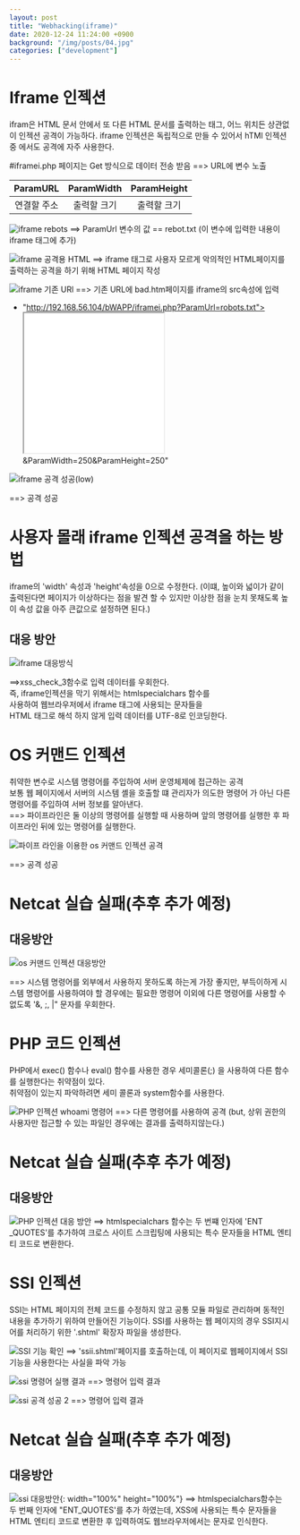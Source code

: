 ```yaml
---
layout: post
title: "Webhacking(iframe)"
date: 2020-12-24 11:24:00 +0900
background: "/img/posts/04.jpg"
categories: ["development"]
---
```


Iframe 인젝션
============

ifram은 HTML 문서 안에서 또 다른 HTML 문서를 출력하는 태그,
어느 위치든 상관없이 인젝션 공격이 가능하다. iframe 인젝션은
독립적으로 만들 수 있어서 hTMl 인젝션 중 에서도 공격에 자주
사용한다.

#iframei.php 페이지는 Get 방식으로 데이터 전송 받음
==> URL에 변수 노출<br>

|  ParamURL   | ParamWidth  | ParamHeight |
| :---------: | :---------: | :---------: |
| 연결할 주소 | 출력할 크기 | 출력할 크기 |


![iframe rebots](https://user-images.githubusercontent.com/76092057/103058414-6dfc2300-45e5-11eb-9386-0c0d39197003.PNG)
==> ParamUrl 변수의 값 == rebot.txt
(이 변수에 입력한 내용이 iframe 태그에 추가)

![iframe 공격용 HTML](https://user-images.githubusercontent.com/76092057/103058468-94ba5980-45e5-11eb-89e9-652abd6f1709.PNG)
==> iframe 태그로 사용자 모르게 악의적인 HTML페이지를 출력하는
공격을 하기 위해 HTML 페이지 작성

![iframe 기존 URl](https://user-images.githubusercontent.com/76092057/103058537-c4696180-45e5-11eb-832e-cc0e97874c05.PNG)
==> 기존 URL에 bad.htm페이지를 iframe의 src속성에 입력
- "http://192.168.56.104/bWAPP/iframei.php?ParamUrl=robots.txt">   
  </iframe><iframe src="bad.html" width="250" height="250"></iframe>
  &ParamWidth=250&ParamHeight=250"

![iframe 공격 성공(low)](https://user-images.githubusercontent.com/76092057/103058882-be27b500-45e6-11eb-980f-249c14e9c859.PNG)

==> 공격 성공

# 사용자 몰래 iframe 인젝션 공격을 하는 방법
iframe의 'width' 속성과 'height'속성을 0으로 수정한다.
(이떄, 높이와 넓이가 같이 출력된다면 페이지가 이상하다는 점을 
발견 할 수 있지만 이상한 점을 눈치 못채도록 높이 속성 값을
아주 큰값으로 설정하면 된다.)

대응 방안
--------
![iframe 대응방식](https://user-images.githubusercontent.com/76092057/103059292-0693a280-45e8-11eb-94e4-a19c1896e955.PNG)   

==>xss_check_3함수로 입력 데이터를 우회한다.<br>
즉, iframe인젝션을 막기 위해서는 htmlspecialchars 함수를   
사용하여 웹브라우저에서 iframe 태그에 사용되는 문자들을   
HTML 태그로 해석 하지 않게 입력 데이터를 UTF-8로 인코딩한다.

OS 커맨드 인젝션
===============
취약한 변수로 시스템 명령어를 주입하여 서버 운영체제에 접근하는 공격   
보통 웹 페이지에서 서버의 시스템 셸을 호출할 떄 관리자가 의도한 명령어
가 아닌 다른 명령어를 주입하여 서버 정보를 알아낸다.
<br>
==> 파이프라인은 둘 이상의 명령어를 실행할 때 사용하며 앞의 명령어를
실행한 후 파이프라인 뒤에 있는 명령어를 실행한다.

![파이프 라인을 이용한 os 커맨드 인젝션 공격](https://user-images.githubusercontent.com/76092057/103061335-6725de00-45ee-11eb-8126-a44ae3f4a22c.PNG)

==> 공격 성공
# Netcat 실습 실패(추후 추가 예정)

대응방안
-------
![os 커맨드 인젝션 대응방안](https://user-images.githubusercontent.com/76092057/103061561-12369780-45ef-11eb-94d6-52ac564ccc1a.PNG)

==> 시스템 명령어를 외부에서 사용하지 못하도록 하는게 가장 좋지만, 
부득이하게 시스템 명령어를 사용하여야 할 경우에는 필요한 명령어
이외에 다른 명령어를 사용할 수 없도록 '&, ;, |" 문자를 우회한다.

PHP 코드 인젝션
==============
PHP에서 exec() 함수나 eval() 함수를 사용한 경우 세미콜론(;)
을 사용하여 다른 함수를 실행한다는 취약점이 있다.   
취약점이 있는지 파악하려면 세미 콜론과 system함수를 사용한다.

![PHP 인젝션 whoami 명령어](https://user-images.githubusercontent.com/76092057/103061195-e2d35b00-45ed-11eb-8a5b-df356041277a.PNG)
==> 다른 명령어를 사용하여 공격 
(but, 상위 권한의 사용자만 접근할 수 있는 파일인 경우에는 
결과를 출력하지않는다.)

# Netcat 실습 실패(추후 추가 예정)

대응방안
-------
![PHP 인젝션 대응 방안](https://user-images.githubusercontent.com/76092057/103061932-0f887200-45f0-11eb-916d-e41f1b33534f.PNG)
==> htmlspecialchars 함수는 두 번쨰 인자에 'ENT _QUOTES'를 
추가하여 크로스 사이트 스크립팅에 사용되는 특수 문자들을
HTML 엔티티 코드로 변환한다.

SSI 인젝션
=========
SSI는 HTML 페이지의 전체 코드를 수정하지 않고 공통 모듈 파일로
관리하며 동적인 내용을 추가하기 위하여 만들어진 기능이다.
SSI를 사용하는 웹 페이지의 경우 SSI지시어를 처리하기 위한
'.shtml' 확장자 파일을 생성한다.

![SSI 기능 확인](https://user-images.githubusercontent.com/76092057/103062141-b53be100-45f0-11eb-8eea-25b37529f6f2.PNG)
==> 'ssii.shtml'페이지를 호출하는데, 이 페이지로 웹페이지에서
SSI 기능을 사용한다는 사실을 파악 가능

![ssi 명령어 실행 결과](https://user-images.githubusercontent.com/76092057/103062481-9f7aeb80-45f1-11eb-89ae-2810a1210ea0.PNG)
==> <!--#echo var="DATE_LOCAL" --> 명령어 입력 결과

![ssi 공격 성공 2](https://user-images.githubusercontent.com/76092057/103062570-ee288580-45f1-11eb-93c3-2d4e745896a2.PNG)
==> <!--#exec cmd="cat /etc/passwd" --> 명령어 입력 결과

# Netcat 실습 실패(추후 추가 예정)

대응방안
-------
![ssi 대응방안](https://user-images.githubusercontent.com/76092057/103062767-99d1d580-45f2-11eb-8c4a-1d1c9d53ba91.PNG){: width="100%" height="100%"}
==> htmlspecialchars함수는 두 번째 인자에 "ENT_QUOTES'를 추가
하였는데, XSS에 사용되는 특수 문자들을 HTML 엔티티 코드로 변환한
후 입력하여도 웹브라우저에서는 문자로 인식한다.
